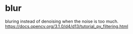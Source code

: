 # blur
bluring instead of denoising when the noise is too much.
https://docs.opencv.org/3.1.0/d4/d13/tutorial_py_filtering.html
